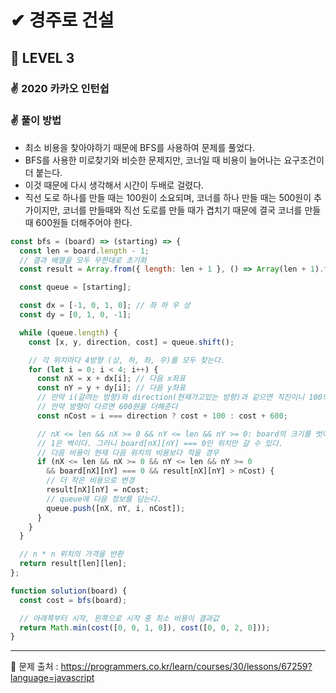 # ✔ 경주로 건설

## 🌈 LEVEL 3

### ✌ 2020 카카오 인턴쉽

### ✌ 풀이 방법
- 최소 비용을 찾아야하기 때문에 BFS를 사용하여 문제를 풀었다.
- BFS를 사용한 미로찾기와 비슷한 문제지만, 코너일 때 비용이 늘어나는 요구조건이 더 붙는다.
- 이것 때문에 다시 생각해서 시간이 두배로 걸렸다.
- 직선 도로 하나를 만들 때는 100원이 소요되며, 코너를 하나 만들 때는 500원이 추가이지만, 코너를 만들때와 직선 도로를 만들 때가 겹치기 때문에 결국 코너를 만들때 600원들 더해주어야 한다.

```js
const bfs = (board) => (starting) => {
  const len = board.length - 1;
  // 결과 배열을 모두 무한대로 초기화
  const result = Array.from({ length: len + 1 }, () => Array(len + 1).fill(Infinity));

  const queue = [starting];

  const dx = [-1, 0, 1, 0]; // 좌 하 우 상
  const dy = [0, 1, 0, -1];

  while (queue.length) {
    const [x, y, direction, cost] = queue.shift();

    // 각 위치마다 4방향 (상, 하, 좌, 우)를 모두 찾는다.
    for (let i = 0; i < 4; i++) {
      const nX = x + dx[i]; // 다음 x좌표
      const nY = y + dy[i]; // 다음 y좌표
      // 만약 i(갈려는 방향)와 direction(현재가고있는 방향)과 같으면 직진이니 100의 비용을 더해준다.
      // 만약 방향이 다르면 600원을 더해준다 
      const nCost = i === direction ? cost + 100 : cost + 600;

      // nX <= len && nX >= 0 && nY <= len && nY >= 0: board의 크기를 벗어나면 안된다.
      // 1은 벽이다. 그러니 board[nX][nY] === 0인 위치만 갈 수 있다.
      // 다음 비용이 현재 다음 위치의 비용보다 적을 경우
      if (nX <= len && nX >= 0 && nY <= len && nY >= 0
        && board[nX][nY] === 0 && result[nX][nY] > nCost) {
        // 더 작은 비용으로 변경
        result[nX][nY] = nCost;
        // queue에 다음 정보를 담는다.
        queue.push([nX, nY, i, nCost]);
      }
    }
  }

  // n * n 위치의 가격을 반환
  return result[len][len];
};

function solution(board) {
  const cost = bfs(board);

  // 아래쪽부터 시작, 왼쪽으로 시작 중 최소 비용이 결과값
  return Math.min(cost([0, 0, 1, 0]), cost([0, 0, 2, 0]));
}
```

<hr>

📌 문제 출처 : https://programmers.co.kr/learn/courses/30/lessons/67259?language=javascript
